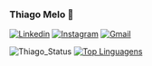 ### Thiago Melo 🤘

[![Linkedin](https://img.shields.io/badge/-LinkedIn-blue?style=flat&logo=Linkedin&logoColor=white)](https://www.linkedin.com/in/thiagomeloo/)
[![Instagram](https://img.shields.io/badge/-Instagram-E4405F?style=flat&labelColor=E4405F&logo=instagram&logoColor=white)](https://www.instagram.com/thiago_melo__/)
[![Gmail](https://img.shields.io/badge/-Gmail-c14438?style=flat&logo=Gmail&logoColor=white)](mailto:4thiagomelo5@gmail.com)

![Thiago_Status](https://github-readme-stats.vercel.app/api?username=thiagomeloo&show_icons=true&theme=dark&hide_border=true)
[![Top Linguagens](https://github-readme-stats.vercel.app/api/top-langs/?username=thiagomeloo&layout=compact&theme=dark&hide_border=true)](https://github.com/anuraghazra/github-readme-stats)


<!--
**thiagomeloo/thiagomeloo** is a ✨ _special_ ✨ repository because its `README.md` (this file) appears on your GitHub profile.





Here are some ideas to get you started:


- 🔭 I’m currently working on ...
- 🌱 I’m currently learning ...
- 👯 I’m looking to collaborate on ...
- 🤔 I’m looking for help with ...
- 💬 Ask me about ...
- 📫 How to reach me: ...
- 😄 Pronouns: ...
- ⚡ Fun fact: ...
-->
